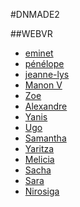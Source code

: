 #DNMADE2

##WEBVR
* [eminet](../2026/WEBVR/README.md)
* [pénélope]()
* [jeanne-lys]()
* [Manon V]()
* [Zoe]()
* [Alexandre]()
* [Yanis]()
* [Ugo]()
* [Samantha]()
* [Yaritza]()
* [Melicia]()
* [Sacha]()
* [Sara]()
* [Nirosiga]()